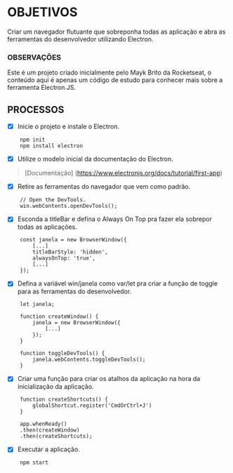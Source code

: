 # OBJETIVOS
Criar um navegador flutuante que sobreponha todas as aplicação e
abra as ferramentas do desenvolvedor utilizando Electron.

### OBSERVAÇÕES
Este é um projeto criado inicialmente pelo Mayk Brito da Rocketseat,
o conteúdo aqui é apenas um código de estudo para conhecer mais sobre
a ferramenta Electron.JS.

## PROCESSOS
- [x] Inicie o projeto e instale o Electron.
```
    npm init
    npm install electron
```

- [x] Utilize o modelo inicial da documentação do Electron.
> [Documentação] (https://www.electronjs.org/docs/tutorial/first-app)

- [x] Retire as ferramentas do navegador que vem como padrão.

```
    // Open the DevTools.
    win.webContents.openDevTools();
```

- [x] Esconda a titleBar e defina o Always On Top pra fazer ela sobrepor
    todas as aplicações.

```
    const janela = new BrowserWindow({
        [...]
        titleBarStyle: 'hidden',
        alwaysOnTop: 'true',
        [...]
    });
```

- [x] Defina a variável win/janela como var/let pra criar a função
      de toggle para as ferramentas do desenvolvedor.
```
    let janela;

    function createWindow() {
        janela = new BrowserWindow({
            [...]
        });
    }
```
```
    function toggleDevTools() {
        janela.webContents.toggleDevTools();
    }
```

- [x] Criar uma função para criar os atalhos da aplicação na hora
      da inicialização da aplicação.
```
    function createShortcuts() {
        globalShortcut.register('CmdOrCtrl+J')
    }
```
```
    app.whenReady()
    .then(createWindow)
    .then(createShortcuts);

```

- [x] Executar a aplicação.
```
    npm start
```